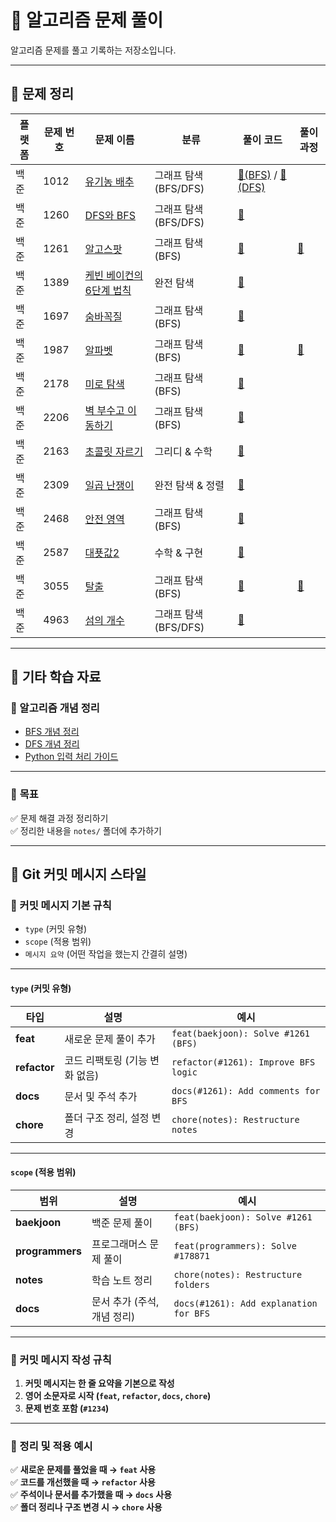 # 📘 알고리즘 문제 풀이

알고리즘 문제를 풀고 기록하는 저장소입니다.  

---

## 🚀 문제 정리
| 플랫폼 | 문제 번호 | 문제 이름 | 분류 | 풀이 코드 | 풀이 과정 |
|--------|---------|----------|------|------------|------------|
| 백준 | 1012 | [유기농 배추](https://www.acmicpc.net/problem/1012) | 그래프 탐색 (BFS/DFS) | [📂(BFS)](problems/baekjoon/1012_bfs.py) / [📂(DFS)](problems/baekjoon/1012_dfs.py) |  |
| 백준 | 1260 | [DFS와 BFS](https://www.acmicpc.net/problem/1260) | 그래프 탐색 (BFS/DFS) | [📂](problems/baekjoon/1260.py) | |
| 백준 | 1261 | [알고스팟](https://www.acmicpc.net/problem/1261) | 그래프 탐색 (BFS) | [📂](problems/baekjoon/1261.py) | [📄](notes/baekjoon/1261.md) |
| 백준 | 1389 | [케빈 베이컨의 6단계 법칙](https://www.acmicpc.net/problem/1389) | 완전 탐색 | [📂](problems/baekjoon/1389.py) |  |
| 백준 | 1697 | [숨바꼭질](https://www.acmicpc.net/problem/1697) | 그래프 탐색 (BFS) | [📂](problems/baekjoon/1697.py) | |
| 백준 | 1987 | [알파벳](https://www.acmicpc.net/problem/1987) | 그래프 탐색 (BFS) | [📂](problems/baekjoon/1987.py) | [📄](notes/baekjoon/1987.md) |
| 백준 | 2178 | [미로 탐색](https://www.acmicpc.net/problem/2178) | 그래프 탐색 (BFS) | [📂](problems/baekjoon/2178.py) |  |
| 백준 | 2206 | [벽 부수고 이동하기](https://www.acmicpc.net/problem/2206) | 그래프 탐색 (BFS) | [📂](problems/baekjoon/2206.py) |  |
| 백준 | 2163 | [초콜릿 자르기](https://www.acmicpc.net/problem/2163) | 그리디 & 수학 | [📂](problems/baekjoon/2163.py) |  |
| 백준 | 2309 | [일곱 난쟁이](https://www.acmicpc.net/problem/2309) | 완전 탐색 & 정렬 | [📂](problems/baekjoon/2309.cpp) | |
| 백준 | 2468 | [안전 영역](https://www.acmicpc.net/problem/2468) | 그래프 탐색 (BFS) | [📂](problems/baekjoon/2468.py) | |
| 백준 | 2587 | [대푯값2](https://www.acmicpc.net/problem/2587) | 수학 & 구현 | [📂](problems/baekjoon/2587.cpp) | |
| 백준 | 3055 | [탈출](https://www.acmicpc.net/problem/3055) | 그래프 탐색 (BFS) | [📂](problems/baekjoon/3055.py) | [📄](notes/baekjoon/3055.md) |
| 백준 | 4963 | [섬의 개수](https://www.acmicpc.net/problem/4963) | 그래프 탐색 (BFS/DFS) | [📂](problems/baekjoon/4963.py) | |

---


## 📌 기타 학습 자료
### 📖 알고리즘 개념 정리
- [BFS 개념 정리](notes/algorithms/bfs.md)
- [DFS 개념 정리](notes/algorithms/dfs.md)
- [Python 입력 처리 가이드](notes/coding-guides/python-input-guide.md)

---

### 📆 **목표**
✅ 문제 해결 과정 정리하기  
✅ 정리한 내용을 `notes/` 폴더에 추가하기  

---

## 📮 Git 커밋 메시지 스타일

### 📌 커밋 메시지 기본 규칙
- `type` (커밋 유형)
- `scope` (적용 범위)
- `메시지 요약` (어떤 작업을 했는지 간결히 설명)

---

#### `type` (커밋 유형)
| 타입 | 설명 | 예시 |
|------|----------------------------|---------------------------------|
| **feat** | 새로운 문제 풀이 추가 | `feat(baekjoon): Solve #1261 (BFS)` |
| **refactor** | 코드 리팩토링 (기능 변화 없음) | `refactor(#1261): Improve BFS logic` |
| **docs** | 문서 및 주석 추가 | `docs(#1261): Add comments for BFS` |
| **chore** | 폴더 구조 정리, 설정 변경 | `chore(notes): Restructure notes` |

---

#### `scope` (적용 범위)
| 범위 | 설명 | 예시 |
|------|-----------------|----------------------------------|
| **baekjoon** | 백준 문제 풀이 | `feat(baekjoon): Solve #1261 (BFS)` |
| **programmers** | 프로그래머스 문제 풀이 | `feat(programmers): Solve #178871` |
| **notes** | 학습 노트 정리 | `chore(notes): Restructure folders` |
| **docs** | 문서 추가 (주석, 개념 정리) | `docs(#1261): Add explanation for BFS` |

---

### 📌 커밋 메시지 작성 규칙
1. **커밋 메시지는 한 줄 요약을 기본으로 작성**  
2. **영어 소문자로 시작 (`feat`, `refactor`, `docs`, `chore`)**  
3. **문제 번호 포함 (`#1234`)**  

---

### 📌 정리 및 적용 예시
✅ **새로운 문제를 풀었을 때 → `feat` 사용**  
✅ **코드를 개선했을 때 → `refactor` 사용**  
✅ **주석이나 문서를 추가했을 때 → `docs` 사용**  
✅ **폴더 정리나 구조 변경 시 → `chore` 사용**  